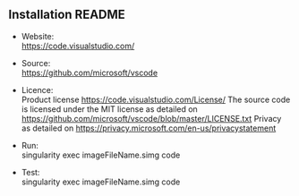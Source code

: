 ## Installation README

* Website:  
            https://code.visualstudio.com/
* Source:   
            https://github.com/microsoft/vscode
* Licence:  
            Product license https://code.visualstudio.com/License/
            The source code is licensed under the MIT license as detailed on https://github.com/microsoft/vscode/blob/master/LICENSE.txt
            Privacy as detailed on https://privacy.microsoft.com/en-us/privacystatement
* Run:      
            singularity exec imageFileName.simg code

* Test:     
            singularity exec imageFileName.simg code
